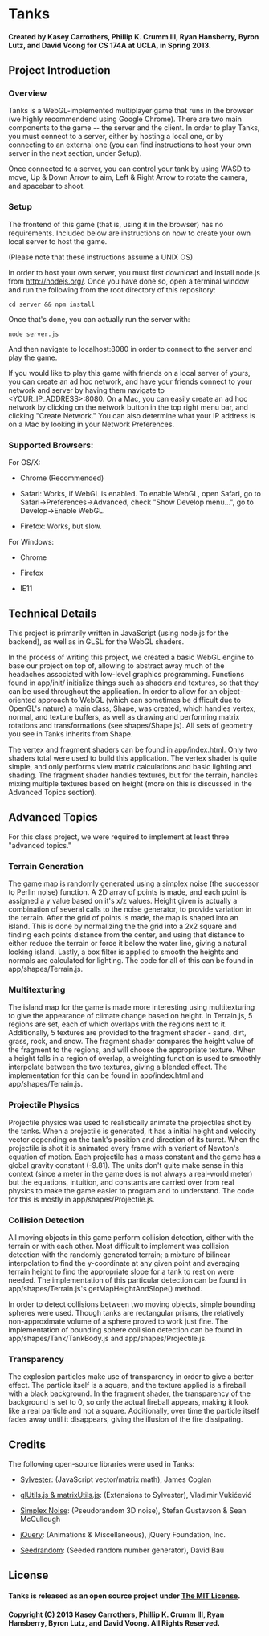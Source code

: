 # Tanks

#### Created by Kasey Carrothers, Phillip K. Crumm III, Ryan Hansberry, Byron Lutz, and David Voong for CS 174A at UCLA, in Spring 2013.


## Project Introduction

### Overview

Tanks is a WebGL-implemented multiplayer game that runs in the browser (we highly recommendend using Google Chrome). There are two
main components to the game -- the server and the client. In order to play Tanks, you must connect to a server, either by hosting
a local one, or by connecting to an external one (you can find instructions to host your own server in the next section, under Setup).

Once connected to a server, you can control your tank by using WASD to move, Up & Down Arrow to aim, Left & Right Arrow to rotate
the camera, and spacebar to shoot.

### Setup

The frontend of this game (that is, using it in the browser) has no requirements. Included below are instructions on how to
create your own local server to host the game.

(Please note that these instructions assume a UNIX OS)

In order to host your own server, you must first download and install node.js from http://nodejs.org/. Once you have done so,
open a terminal window and run the following from the root directory of this repository:

    cd server && npm install

Once that's done, you can actually run the server with:

    node server.js

And then navigate to localhost:8080 in order to connect to the server and play the game.

If you would like to play this game with friends on a local server of yours, you can create an ad hoc network, and have your friends
connect to your network and server by having them navigate to <YOUR_IP_ADDRESS>:8080. On a Mac, you can easily create an ad hoc network
by clicking on the network button in the top right menu bar, and clicking "Create Network." You can also determine what your IP address
is on a Mac by looking in your Network Preferences.

### Supported Browsers:

For OS/X:

* Chrome (Recommended)

* Safari: Works, if WebGL is enabled. To enable WebGL, open Safari, go to Safari->Preferences->Advanced, check "Show Develop menu...", go to Develop->Enable WebGL.

* Firefox: Works, but slow.

For Windows:

* Chrome

* Firefox

* IE11


## Technical Details

This project is primarily written in JavaScript (using node.js for the backend), as well as in GLSL for the WebGL shaders.

In the process of writing this project, we created a basic WebGL engine to base our project on top of, allowing to abstract away
much of the headaches associated with low-level graphics programming. Functions found in app/init/ initialize things such as shaders
and textures, so that they can be used throughout the application. In order to allow for an object-oriented approach to WebGL (which
can sometimes be difficult due to OpenGL's nature) a main class, Shape, was created, which handles vertex, normal, and texture buffers,
as well as drawing and performing matrix rotations and transformations (see shapes/Shape.js). All sets of geometry you see in Tanks
inherits from Shape.

The vertex and fragment shaders can be found in app/index.html. Only two shaders total were used to build this application. The vertex shader
is quite simple, and only performs view matrix calculations and basic lighting and shading. The fragment shader handles textures, but for the
terrain, handles mixing multiple textures based on height (more on this is discussed in the Advanced Topics section).


## Advanced Topics

For this class project, we were required to implement at least three "advanced topics."

### Terrain Generation

The game map is randomly generated using a simplex noise (the successor to Perlin noise) function. A 2D array of points
is made, and each point is assigned a y value based on it's x/z values. Height given is actually a combination of several calls
to the noise generator, to provide variation in the terrain. After the grid of points is made, the map is shaped into an island.
This is done by normalizing the the grid into a 2x2 square and finding each points distance from the center, and using that distance
to either reduce the terrain or force it below the water line, giving a natural looking island. Lastly, a box filter is applied to smooth
the heights and normals are calculated for lighting. The code for all of this can be found in app/shapes/Terrain.js.

### Multitexturing

The island map for the game is made more interesting using multitexturing to give the appearance of climate change based on height.
In Terrain.js, 5 regions are set, each of which overlaps with the regions next to it. Additionally, 5 textures are provided to the fragment
shader - sand, dirt, grass, rock, and snow. The fragment shader compares the height value of the fragment to the regions, and will choose the
appropriate texture. When a height falls in a region of overlap, a weighting function is used to smoothly interpolate between the two textures,
giving a blended effect. The implementation for this can be found in app/index.html and app/shapes/Terrain.js.

### Projectile Physics

Projectile physics was used to realistically animate the projectiles shot by the tanks. When a projectile is generated, it
has a initial height and velocity vector depending on the tank's position and direction of its turret. When the projectile
is shot it is animated every frame with a variant of Newton's equation of motion. Each projectile has a mass constant and
the game has a global gravity constant (-9.81). The units don't quite make sense in this context (since a meter in the game
does is not always a real-world meter) but the equations, intuition, and constants are carried over from real physics to
make the game easier to program and to understand. The code for this is mostly in app/shapes/Projectile.js.

### Collision Detection

All moving objects in this game perform collision detection, either with the terrain or with each other. Most difficult
to implement was collision detection with the randomly generated terrain; a mixture of bilinear interpolation to find the
y-coordinate at any given point and averaging terrain height to find the appropriate slope for a tank to rest on were needed.
The implementation of this particular detection can be found in app/shapes/Terrain.js's getMapHeightAndSlope() method.

In order to detect collisions between two moving objects, simple bounding spheres were used. Though tanks are rectangular prisms,
the relatively non-approximate volume of a sphere proved to work just fine. The implementation of bounding sphere collision detection
can be found in app/shapes/Tank/TankBody.js and app/shapes/Projectile.js.

### Transparency

The explosion particles make use of transparency in order to give a better effect. The particle itself is a square, and the texture
applied is a fireball with a black background. In the fragment shader, the transparency of the background is set to 0, so only the actual
fireball appears, making it look like a real particle and not a square. Additionally, over time the particle itself fades away until it disappears,
giving the illusion of the fire dissipating.


## Credits

The following open-source libraries were used in Tanks:

* [Sylvester](http://sylvester.jcoglan.com/): (JavaScript vector/matrix math), James Coglan

* [glUtils.js & matrixUtils.js](http://blog.vlad1.com/): (Extensions to Sylvester), Vladimir Vukićević

* [Simplex Noise](https://gist.github.com/banksean/304522): (Pseudorandom 3D noise), Stefan Gustavson & Sean McCullough

* [jQuery](http://jquery.com/): (Animations & Miscellaneous), jQuery Foundation, Inc.

* [Seedrandom](http://davidbau.com/archives/2010/01/30/random_seeds_coded_hints_and_quintillions.html): (Seeded random number generator), David Bau


## License

#### Tanks is released as an open source project under [The MIT License](https://github.com/pcrumm/tank-project/blob/explosions/LICENSE).

#### Copyright (C) 2013 Kasey Carrothers, Phillip K. Crumm III, Ryan Hansberry, Byron Lutz, and David Voong. All Rights Reserved.
